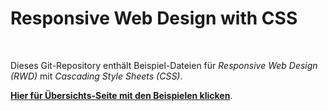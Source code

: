 # Responsive Web Design with CSS #

<br>

Dieses Git-Repository enthält Beispiel-Dateien für *Responsive Web Design (RWD)* mit *Cascading Style Sheets (CSS)*. 

[**Hier für Übersichts-Seite mit den Beispielen klicken**](https://mdecker-mobilecomputing.github.io/RWD_mit_CSS/index.html).

<br>